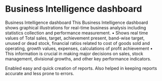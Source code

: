 # Business Intelligence dashboard

Business Intelligence dashboard This Business Intelligence dashboard shows graphical illustrations for real-time business analysis including statistics collection and performance measurement.
• Shows real time values of Total sales, target, achievement present, band-wise target, unused or dead stock, financial ratios related to cost of goods sold and operating, growth values, expenses, calculations of profit achievement
• This information is crucial in making major decisions on sales, stock management, divisional growths, and other key performance indicators.


Enabled easy and quick creation of reports. Also helped in keeping reports accurate and less prone to errors.
